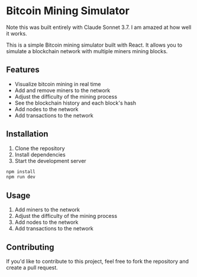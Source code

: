 # Bitcoin Mining Simulator

Note this was built entirely with Claude Sonnet 3.7. I am amazed at how well it works.

This is a simple Bitcoin mining simulator built with React. It allows you to simulate a blockchain network with multiple miners mining blocks.

## Features

- Visualize bitcoin mining in real time
- Add and remove miners to the network
- Adjust the difficulty of the mining process
- See the blockchain history and each block's hash
- Add nodes to the network
- Add transactions to the network

## Installation

1. Clone the repository
2. Install dependencies
3. Start the development server

```bash
npm install
npm run dev
```

## Usage

1. Add miners to the network
2. Adjust the difficulty of the mining process
3. Add nodes to the network
4. Add transactions to the network

## Contributing

If you'd like to contribute to this project, feel free to fork the repository and create a pull request.
